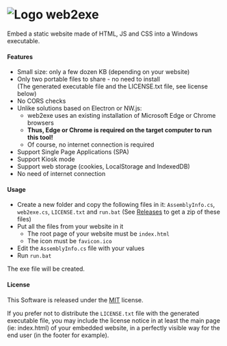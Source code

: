 # ![Logo](favicon.ico) web2exe

Embed a static website made of HTML, JS and CSS into a Windows executable.

#### Features

- Small size: only a few dozen KB (depending on your website)
- Only two portable files to share - no need to install  
(The generated executable file and the LICENSE.txt file, see license below)
- No CORS checks
- Unlike solutions based on Electron or NW.js:
	- web2exe uses an existing installation of Microsoft Edge or Chrome browsers
	- **Thus, Edge or Chrome is required on the target computer to run this tool!**
	- Of course, no internet connection is required
- Support Single Page Applications (SPA)
- Support Kiosk mode
- Support web storage (cookies, LocalStorage and IndexedDB)
- No need of internet connection

#### Usage

- Create a new folder and copy the following files in it: ``AssemblyInfo.cs``, ``web2exe.cs``, ``LICENSE.txt`` and ``run.bat`` (See [Releases](https://github.com/JulienChebance/web2exe/releases/latest) to get a zip of these files)
- Put all the files from your website in it
	- The root page of your website must be ``index.html``
	- The icon must be ``favicon.ico``
- Edit the ``AssemblyInfo.cs`` file with your values
- Run ``run.bat``

The exe file will be created.

#### License

This Software is released under the [MIT](LICENSE.txt) license.

If you prefer not to distribute the ``LICENSE.txt`` file with the generated executable file, you may include the license notice in at least the main page (ie: index.html) of your embedded website, in a perfectly visible way for the end user (in the footer for example).